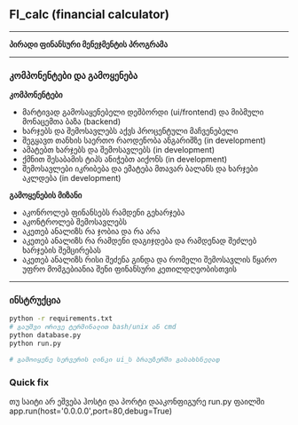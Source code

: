 

## FI_calc (financial calculator)
----
**პირადი ფინანსური მენეჯმენტის პროგრამა**

----
### კომპონენტები და გამოყენება
**კომპონენტები**
* მარტივად გამოსაყენებელი დეშბორდი (ui/frontend) და მიბმული მონაცემთა ბაზა (backend)
* ხარჯებს  და შემოსავლებს აქვს პროცენტული მაჩვენებელი 
* შეგყავთ თანხის საერთო რაოდენობა ანგარიშზე (in development)
* ამატებთ ხარჯებს და შემოსავლებს (in development)
* ქმნით შესაბამის ტიპს ანიჭებთ აიქონს (in development)
* შემოსავლები იკრიბება და ემატება მთავარ ბალანს და ხარჯები აკლდება (in development)


**გამოყენების მიზანი**
* აკონროლებ ფინანსებს რამდენი გეხარჯება
* აკონტროლებ შემოსავლებს 
* აკეთებ ანალიზს რა ჯობია და რა არა
* აკეთებ ანალიზს რა რამდენი დაგიჯდება და რამდენად შეძლებ ხარჯების შემცირებას
* აკეთებ ანალიზს რისი შეძენა გინდა და რომელი შემოსავლის წყარო უფრო მომგებიანია შენი ფინანსური კეთილდღეობისთვის

----
### ინსტრუქცია

```bash
python -r requirements.txt
# გაუშვი ორივე ტერმინალით bash/unix ან cmd 
python database.py
python run.py

# გამოიყენე სერვერის ლინკი ui_ს ბრაუზერში გასახსნელად
```

### Quick fix
თუ საიტი არ ეშვება ჰოსტი და პორტი დააკონფიგურე run.py ფაილში
app.run(host='0.0.0.0',port=80,debug=True) 

